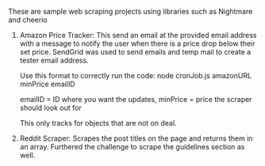 These are sample web scraping projects using libraries such as Nightmare and cheerio

1. Amazon Price Tracker:
  This send an email at the provided email address with a message to notify the
  user when there is a price drop below their set price. SendGrid was used to send emails and temp mail to create a tester email address.

    Use this format to correctly run the code: node cronJob.js amazonURL minPrice emailID

    emailID = ID where you want the updates,
    minPrice = price the scraper should look out for

    This only tracks for objects that are not on deal.

2. Reddit Scraper:
  Scrapes the post titles on the page and returns them in an array. Furthered the challenge to scrape
  the guidelines section as well.
